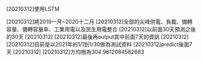 [20210312]使用LSTM

[20210312]將2019一月~2020十二月
[20210312]全部的尖峰供電、負載、備轉容量、備轉容量率、工業用電以及民生用電整合
[20210312]以前面30天預測之後的30天
[20210312]
[20210312]最後再output其中前面7天的資訊
[20210312]
[20210312]目前是以2021年的1/1到1/30做為測試資料
[20210312]predict後面7天
[20210312]
[20210312]方均根為304.9612084582683
